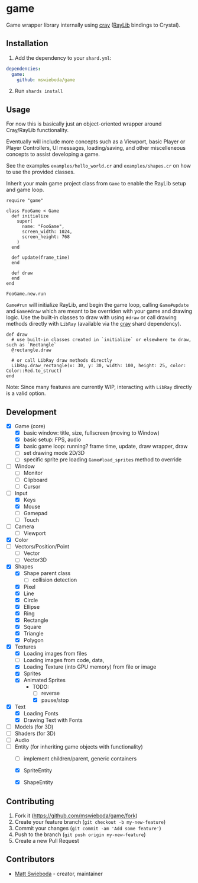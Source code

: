 # game

Game wrapper library internally using [cray](http://github.com/mswieboda/cray) ([RayLib](http://raylib.com) bindings to Crystal).


## Installation

1. Add the dependency to your `shard.yml`:

```yaml
dependencies:
  game:
    github: mswieboda/game
```

2. Run `shards install`


## Usage

For now this is basically just an object-oriented wrapper around Cray/RayLib functionality.

Eventually will include more concepts such as a Viewport, basic Player or Player Controllers, UI messages, loading/saving, and other miscelleneous concepts to assist developing a game.

See the examples `examples/hello_world.cr` and `examples/shapes.cr` on how to use the provided classes.

Inherit your main game project class from `Game` to enable the RayLib setup and game loop.

```crystal
require "game"

class FooGame < Game
  def initialize
    super(
      name: "FooGame",
      screen_width: 1024,
      screen_height: 768
    )
  end

  def update(frame_time)
  end

  def draw
  end
end

FooGame.new.run
```

`Game#run` will initialize RayLib, and begin the game loop, calling `Game#update` and `Game#draw` which are meant to be overriden with your game and drawing logic. Use the built-in classes to draw with using `#draw` or call drawing methods directly with `LibRay` (available via the [cray](http://github.com/mswieboda/cray) shard dependency).

```crystal
def draw
  # use built-in classes created in `initialize` or elsewhere to draw, such as `Rectangle`
  @rectangle.draw

  # or call LibRay draw methods directly
  LibRay.draw_rectangle(x: 30, y: 30, width: 100, height: 25, color: Color::Red.to_struct)
end
```

Note: Since many features are currently WIP, interacting with `LibRay` directly is a valid option.


## Development

- [x] Game (core)
  - [x] basic window: title, size, fullscreen (moving to Window)
  - [x] basic setup: FPS, audio
  - [x] basic game loop: running? frame time, update, draw wrapper, draw
  - [ ] set drawing mode 2D/3D
  - [ ] specific sprite pre loading `Game#load_sprites` method to override
- [ ] Window
  - [ ] Monitor
  - [ ] Clipboard
  - [ ] Cursor
- [ ] Input
  - [x] Keys
  - [x] Mouse
  - [ ] Gamepad
  - [ ] Touch
- [ ] Camera
  - [ ] Viewport
- [x] Color
- [ ] Vectors/Position/Point
  - [ ] Vector
  - [ ] Vector3D
- [x] Shapes
  - [x] Shape parent class
    - [ ] collision detection
  - [x] Pixel
  - [x] Line
  - [x] Circle
  - [x] Ellipse
  - [x] Ring
  - [x] Rectangle
  - [x] Square
  - [x] Triangle
  - [x] Polygon
- [x] Textures
  - [x] Loading images from files
  - [ ] Loading images from code, data,
  - [x] Loading Texture (into GPU memory) from file or image
  - [x] Sprites
  - [x] Animated Sprites
    - TODO:
      - [ ] reverse
      - [x] pause/stop
- [x] Text
  - [x] Loading Fonts
  - [x] Drawing Text with Fonts
- [ ] Models (for 3D)
- [ ] Shaders (for 3D)
- [ ] Audio
- [ ] Entity (for inheriting game objects with functionality)
  - [ ] implement children/parent, generic containers
  - [x] SpriteEntity
  - [x] ShapeEntity


## Contributing

1. Fork it (<https://github.com/mswieboda/game/fork>)
2. Create your feature branch (`git checkout -b my-new-feature`)
3. Commit your changes (`git commit -am 'Add some feature'`)
4. Push to the branch (`git push origin my-new-feature`)
5. Create a new Pull Request


## Contributors

- [Matt Swieboda](https://github.com/mswieboda) - creator, maintainer
